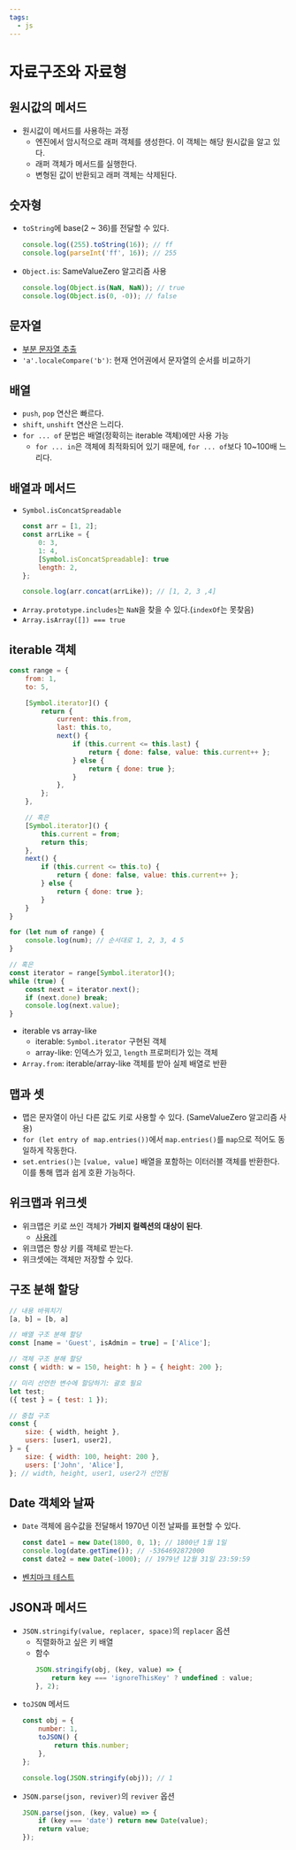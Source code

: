 ```yaml
---
tags:
  - js
---
```


# 자료구조와 자료형

## 원시값의 메서드

- 원시값이 메서드를 사용하는 과정
	- 엔진에서 암시적으로 래퍼 객체를 생성한다. 이 객체는 해당 원시값을 알고 있다.
	- 래퍼 객체가 메서드를 실행한다.
	- 변형된 값이 반환되고 래퍼 객체는 삭제된다.

## 숫자형

- `toString`에 base(2 ~ 36)를 전달할 수 있다.
	```js
	console.log((255).toString(16)); // ff
	console.log(parseInt('ff', 16)); // 255
	```
- `Object.is`: SameValueZero 알고리즘 사용
	```js
	console.log(Object.is(NaN, NaN)); // true
	console.log(Object.is(0, -0)); // false
	```

## 문자열

- [부분 문자열 추출](https://ko.javascript.info/string#ref-441)
- `'a'.localeCompare('b')`: 현재 언어권에서 문자열의 순서를 비교하기

## 배열

- `push`, `pop` 연산은 빠르다.
- `shift`, `unshift` 연산은 느리다.
- `for ... of` 문법은 배열(정확히는 iterable 객체)에만 사용 가능
	- `for ... in`은 객체에 최적화되어 있기 때문에, `for ... of`보다 10~100배 느리다.

## 배열과 메서드

- `Symbol.isConcatSpreadable`
	```js
	const arr = [1, 2];
	const arrLike = {
		0: 3,
		1: 4,
		[Symbol.isConcatSpreadable]: true
		length: 2,
	};

	console.log(arr.concat(arrLike)); // [1, 2, 3 ,4]
	```
- `Array.prototype.includes`는 `NaN`을 찾을 수 있다.(`indexOf`는 못찾음)
- `Array.isArray([]) === true`

## iterable 객체

```js
const range = {
	from: 1,
	to: 5,

	[Symbol.iterator]() {
		return {
			current: this.from,
			last: this.to,
			next() {
				if (this.current <= this.last) {
					return { done: false, value: this.current++ };
				} else {
					return { done: true };
				}
			},
		};
	},

	// 혹은
	[Symbol.iterator]() {
		this.current = from;
		return this;
	},
	next() {
		if (this.current <= this.to) {
			return { done: false, value: this.current++ };
		} else {
			return { done: true };
		}
	}
}

for (let num of range) {
	console.log(num); // 순서대로 1, 2, 3, 4 5
}

// 혹은
const iterator = range[Symbol.iterator]();
while (true) {
	const next = iterator.next();
	if (next.done) break;
	console.log(next.value);
}
```

- iterable vs array-like
	- iterable: `Symbol.iterator` 구현된 객체
	- array-like: 인덱스가 있고, `length` 프로퍼티가 있는 객체
- `Array.from`: iterable/array-like 객체를 받아 실제 배열로 반환

## 맵과 셋

- 맵은 문자열이 아닌 다른 값도 키로 사용할 수 있다. (SameValueZero 알고리즘 사용)
- `for (let entry of map.entries())`에서 `map.entries()`를 `map`으로 적어도 동일하게 작동한다.
- `set.entries()`는 `[value, value]` 배열을 포함하는 이터러블 객체를 반환한다. 이를 통해 맵과 쉽게 호환 가능하다.

## 위크맵과 위크셋

- 위크맵은 키로 쓰인 객체가 **가비지 컬렉션의 대상이 된다**.
	- [사용례](https://ko.javascript.info/weakmap-weakset#ref-774)
- 위크맵은 항상 키를 객체로 받는다.
- 위크셋에는 객체만 저장할 수 있다.

## 구조 분해 할당

```js
// 내용 바꿔치기
[a, b] = [b, a]

// 배열 구조 분해 할당
const [name = 'Guest', isAdmin = true] = ['Alice'];

// 객체 구조 분해 할당
const { width: w = 150, height: h } = { height: 200 };

// 미리 선언한 변수에 할당하기: 괄호 필요
let test;
({ test } = { test: 1 });

// 중첩 구조
const {
	size: { width, height },
	users: [user1, user2],
} = {
	size: { width: 100, height: 200 },
	users: ['John', 'Alice'],
}; // width, height, user1, user2가 선언됨
```

## Date 객체와 날짜

- `Date` 객체에 음수값을 전달해서 1970년 이전 날짜를 표현할 수 있다.
	```js
	const date1 = new Date(1800, 0, 1); // 1800년 1월 1일
	console.log(date.getTime()); // -5364692872000
	const date2 = new Date(-1000); // 1979년 12월 31일 23:59:59
	```
- [벤치마크 테스트](https://ko.javascript.info/date#ref-1174)

## JSON과 메서드

- `JSON.stringify(value, replacer, space)`의 `replacer` 옵션
	- 직렬화하고 싶은 키 배열
	- 함수
		```js
		JSON.stringify(obj, (key, value) => {
			return key === 'ignoreThisKey' ? undefined : value;
		}, 2);
		```
- `toJSON` 메서드
	```js
	const obj = {
		number: 1,
		toJSON() {
			return this.number;
		},
	};

	console.log(JSON.stringify(obj)); // 1
	```
- `JSON.parse(json, reviver)`의 `reviver` 옵션
	```js
	JSON.parse(json, (key, value) => {
		if (key === 'date') return new Date(value);
		return value;
	});
	```

<PageTags />
